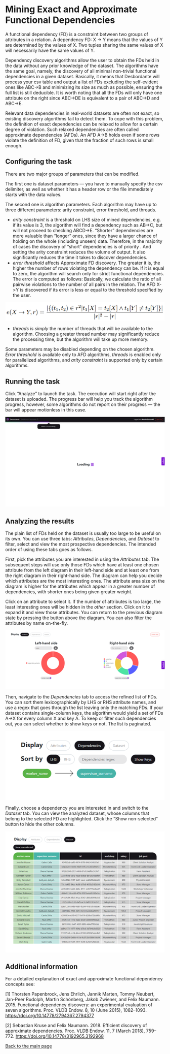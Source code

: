 # Mining Exact and Approximate Functional Dependencies

A functional dependency (FD) is a constraint between two groups of attributes in a relation. A dependency FD: X → Y means that the values of Y are determined by the values of X. Two tuples sharing the same values of X will necessarily have the same values of Y.

Dependency discovery algorithms allow the user to obtain the FDs held in the data without any prior knowledge of the dataset. The algorithms have the same goal, namely, the discovery of all minimal non-trivial functional dependencies in a given dataset. Basically, it means that Desbordante will process your csv table and output a list of FDs excluding the self-evident ones like ABC→B and minimizing its size as much as possible, ensuring the full list is still deducible. It is worth noting that all the FDs will only have one attribute on the right since ABC→DE is equivalent to a pair of ABC→D and ABC→E.

Relevant data dependencies in real-world datasets are often not exact, so existing discovery algorithms fail to detect them. To cope with this problem, the definition of exact dependencies can be relaxed to allow for a certain degree of violation. Such relaxed dependencies are often called approximate dependencies (AFDs). An AFD A→B holds even if some rows violate the definition of FD, given that the fraction of such rows is small enough.

## Configuring the task

There are two major groups of parameters that can be modified.

The first one is dataset parameters — you have to manually specify the csv delimiter, as well as whether it has a header row or the file immediately starts with the data values.

The second one is algorithm parameters. Each algorithm may have up to three different parameters: arity constraint, error threshold, and threads.
- _arity constraint_ is a threshold on LHS size of mined dependencies, e.g. if its value is 3, the algorithm will find a dependency such as AB->C, but will not proceed to checking ABCD->E. “Shorter” dependencies are more valuable than “longer” ones, since they have a larger chance of holding on the whole (including unseen) data. Therefore, in the majority of cases the discovery of “short” dependencies is of priority . And setting the arity constraint reduces the volume of output. It also significantly reduces the time it takes to discover dependencies.
- _error threshold_ affects Approximate FD discovery. The greater it is, the higher the number of rows violating the dependency can be. If it is equal to zero, the algorithm will search only for strict functional dependencies. The error is computed as follows:
Basically, we calculate the ratio of all pairwise violations to the number of all pairs in the relation. The AFD X->Y is discovered if its error is less or equal to the threshold specified by the user.
<p>
<img src="../images/afd-error-formula.png"/>
</p>

- _threads is simply_ the number of threads that will be available to the algorithm. Choosing a greater thread number may significantly reduce the processing time, but the algorithm will take up more memory.

Some parameters may be disabled depending on the chosen algorithm. _Error threshold_ is available only to AFD algorithms, _threads_ is enabled only for parallelized algorithms, and _arity constraint_ is supported only by certain algorithms.


## Running the task

Click “Analyze” to launch the task. The execution will start right after the dataset is uploaded. The progress bar will help you track the algorithm progress, however, some algorithms do not report on their progress — the bar will appear motionless in this case.

<p>
<img src="../images/progress-bar.png"/>
</p>


## Analyzing the results

The plain list of FDs held on the dataset is usually too large to be useful on its own. You can use three tabs: _Attributes_, _Dependencies_, and _Dataset_ to filter, select and view the most prospective dependencies. The intended order of using these tabs goes as follows.

First, pick the attributes you are interested in using the _Attributes_ tab. The subsequent steps will use only those FDs which have at least one chosen attribute from the left diagram in their left-hand side and at least one from the right diagram in their right-hand side. The diagram can help you decide which attributes are the most interesting ones. The attribute area size on the diagram is higher for the attributes which appear in a greater number of dependencies, with shorter ones being given greater weight.

Click on an attribute to select it. If the number of attributes is too large, the least interesting ones will be hidden in the _other_ section. Click on it to expand it and view those attributes. You can return to the previous diagram state by pressing the button above the diagram. You can also filter the attributes by name on-the-fly.

<p>
<img src="../images/fd-diagram-filtering.png"/>
</p>


Then, navigate to the _Dependencies_ tab to access the refined list of FDs. You can sort them lexicographically by LHS or RHS attribute names, and use a regex that goes through the list leaving only the matching FDs. If your dataset contains single-column keys, the algorithm would yield a set of FDs A→X for every column X and key A. To keep or filter such dependencies out, you can select whether to show keys or not. The list is paginated.

<p>
<img src="../images/fd-selected.png"/>
</p>


Finally, choose a dependency you are interested in and switch to the _Dataset_ tab. You can view the analyzed dataset, whose columns that belong to the selected FD are highlighted. Click the “Show non-selected” button to hide the other columns.

<p>
<img src="../images/fd-selected-snippet.png"/>
</p>

## Additional information

For a detailed explanation of exact and approximate functional dependency concepts see:

[1] Thorsten Papenbrock, Jens Ehrlich, Jannik Marten, Tommy Neubert, Jan-Peer Rudolph, Martin Schönberg, Jakob Zwiener, and Felix Naumann. 2015. Functional dependency discovery: an experimental evaluation of seven algorithms. Proc. VLDB Endow. 8, 10 (June 2015), 1082–1093. https://doi.org/10.14778/2794367.2794377

[2] Sebastian Kruse and Felix Naumann. 2018. Efficient discovery of approximate dependencies. Proc. VLDB Endow. 11, 7 (March 2018), 759–772. https://doi.org/10.14778/3192965.3192968



[Back to the main page](../index.md)
